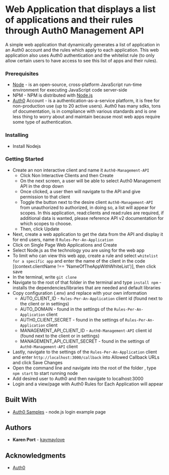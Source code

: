 # Web Application that displays a list of applications and their rules through Auth0 Management API

A simple web application that dynamically generates a list of application in an Auth0 account and the rules which apply to each application. This web application also uses Auth0 authentication and the whitelist rule (to only allow certain users to have access to see this list of apps and their rules).

### Prerequisites
* [Node](https://nodejs.org/en/download/) - is an open-source, cross-platform JavaScript run-time environment for executing JavaScript code server-side
* NPM - NPM is distributed with [Node.js](https://nodejs.org/en/download/)
* [Auth0](https://auth0.com/signup) Account - is a authentication-as-a-service platform, it is free for non-production use (up to 20 active users). Auth0 has many sdks, tons of documentation, is in compliance with various standards and is one less thing to worry about and maintain because most web apps require some type of authentication. 

### Installing
* Install Nodejs
		
### Getting Started
* Create an non interactive client and name it `Auth0-Management-API`
	* Click Non Interactive Clients and then Create
	* On the next screen, a user will be able to select Auth0 Management API in the drop down
	* Once clicked, a user then will navigate to the API and give permission to that client
	* Toggle the button next to the desire client `Auth0-Management-API` from unauthorized to authorized, in doing so, a list will appear for scopes. In this application, read:clients and read:rules are required, if additional data is wanted, please reference API v2 documentation for which scopes to choose.
	* Then, click Update
* Next, create a web application to get the data from the API and display it for end users, name it `Rules-Per-An-Application`
* Click on Single Page Web Applications and Create
* Select Node.js as the technology you are using for the web app
* To limit who can view this web app, create a rule and select `whitelist for a specific app` and enter the name of the client in the code [(context.clientName !== 'NameOfTheAppWithWhiteList')], then click save
* In the terminal, write `git clone `
* Navigate to the root of that folder in the terminal and type `install npm` - installs the dependencies/libraries that are needed and default libraries
* Copy configuration (.env) and replace with your own information 
	* AUTO_CLIENT_ID - `Rules-Per-An-Application` client  id (found next to the client or in settings)
	* AUTO_DOMAIN - found in the settings of the `Rules-Per-An-Application` client
	* AUTH0_CLIENT_SECRET - found in the settings of `Rules-Per-An-Application` client 
	* MANAGEMENT_API_CLIENT_ID - `Auth0-Management-API` client  id (found next to the client or in settings)
	* MANAGEMENT_API_CLIENT_SECRET - found in the settings of `Auth0-Management-API` client 
* Lastly, navigate to the settings of the `Rules-Per-An-Application` client and enter `http://localhost:3000/callback` into  Allowed Callback URLs and click Save Changes
* Open the command line and navigate into the root of the folder , type `npm start` to start running node
* Add desired user to Auth0 and then navigate to localhost:3000
* Login and a view/page with Auth0 Rules for Each Application will appear


## Built With

* [Auth0 Samples](https://github.com/auth0-samples/auth0-nodejs-webapp-sample/tree/embedded-login/01-Embedded-Login) - node.js login example page


## Authors

* **Karen Port** - [kaymaylove](https://github.com/kaymaylove)

## Acknowledgments

* [Auth0](https://auth0.com)
